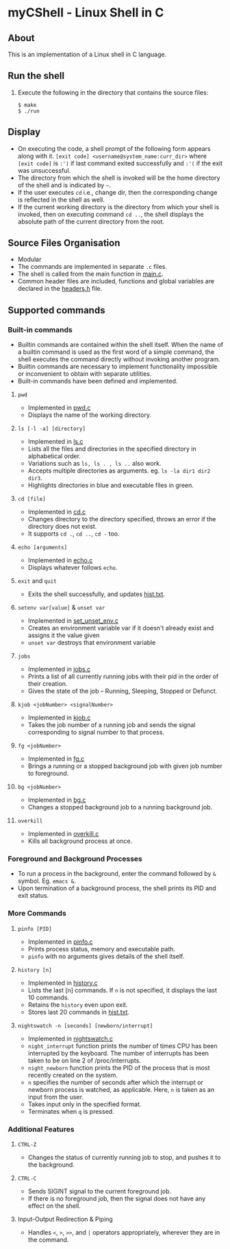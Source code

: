 # myCShell - Linux Shell in C


## About

This is an implementation of a Linux shell in C language.


## Run the shell

1. Execute the following in the directory that contains the source files:
    ```
    $ make
    $ ./run
    ```

## Display

- On executing the code, a shell prompt of the following form appears along with it.
`[exit code] <username@system_name:curr_dir>`
where `[exit code]` is `:')` if last command exited successfully and `:'(` if the exit was unsuccessful.
- The directory from which the ​shell is invoked will be the home directory of the shell and is indicated by `~`. 
- If the user executes `cd` i.e., change dir, then the corresponding change is reflected in the shell as well.
- If the current working directory is the directory from which your shell is invoked, then on executing command `cd ..`, 
the shell displays the absolute path of the current directory from the root.


## Source Files Organisation

- Modular
- The commands are implemented in separate `.c` files.
- The shell is called from the main function in [main.c](main.c).
- Common header files are included, functions and global variables are declared in the [headers.h](headers.h) file.


## Supported commands

### Built-in commands

- Builtin commands are contained within the shell itself. When the name of a builtin command is used as the 
first word of a simple command, the shell executes the command directly without invoking another program. 
- Builtin commands are necessary to implement functionality impossible or inconvenient to obtain with separate utilities.
- Built-in commands have been defined and implemented.

1. `pwd`

    - Implemented in [pwd.c](pwd.c)
    - Displays the name of the working directory.

2. `ls [-l -a] [directory]`

    - Implemented in [ls.c](ls.c)
    - Lists all the files and directories in the specified directory in alphabetical order.
    - Variations such as `ls, ls . , ls ..` also work.
    - Accepts multiple directories as arguments. eg. `ls -la dir1 dir2 dir3`.
    - Highlights directories in blue and executable files in green.

3. `cd [file]`
    - Implemented in [cd.c](cd.c)
    - Changes directory to the directory specified, throws an error if the directory does not exist.
    - It supports `cd .`, `cd ..`, `cd -` too.

4. `echo [arguments]`
    
    - Implemented in [echo.c](echo.c)
    - Displays whatever follows `echo`. 

5. `exit` and `quit`

    - Exits the shell successfully, and updates [hist.txt](hist.txt).

6.  `setenv var[value]` & `unset var`

    - Implemented in [set_unset_env.c](set_unset_env.c)
    - Creates an environment variable var if it doesn't already exist and assigns it the value given
    - `unset var` destroys that environment variable

7.  `jobs`

    - Implemented in [jobs.c](jobs.c)
    - Prints a list of all currently running jobs with their pid in the order of their creation.
    - Gives the state of the job – Running, Sleeping, Stopped or Defunct.

8.  `kjob <jobNumber> <signalNumber>`

    - Implemented in [kjob.c](kjob.c)
    - Takes the job number of a running job and sends the signal corresponding to ​signal number​ to that process.

9. `fg <jobNumber>`

    - Implemented in [fg.c](fg.c)
    - Brings a running or a stopped background job with given job number to foreground.

10. `bg <jobNumber>`

    - Implemented in [bg.c](bg.c)
    - Changes a stopped background job to a running background job.

11. `overkill`

    - Implemented in [overkill.c](overkill.c)
    - Kills all background process at once.

### Foreground and Background Processes

- To run a process in the background, enter the command followed by `&` symbol. Eg. `emacs &`.
- Upon termination of a background process, the shell prints its PID and exit status.


### More Commands

1. `pinfo [PID]`

    - Implemented in [pinfo.c](pinfo.c)
    - Prints process status, memory and executable path.
    - `pinfo` with no arguments gives details of the shell itself.

2. `history [n]`

    - Implemented in [history.c](history.c) 
    - Lists the last [n] commands. If `n` is not specified, it displays the last 10 commands.
    - Retains the `history` even upon exit. 
    - Stores last 20 commands in [hist.txt](hist.text).

3. `nightswatch -n [seconds] [newborn/interrupt]`

    - Implemented in [nightswatch.c](nightswatch.c)
    - `night_interrupt` function prints the number of times CPU has been interrupted by the keyboard.
    The number of interrupts has been taken to be on line 2 of /proc/interrupts.
    - `night_newborn` function prints the PID of the process that is most recently created on the system.
    - `n` specifies the number of seconds after which the interrupt or newborn process is watched, as applicable. 
    Here, `n` is taken as an input from the user.
    - Takes input only in the specified format.
    - Terminates when `q` is pressed.

### Additional Features

1. `​CTRL-Z`

    - Changes the status of currently running job to stop, and pushes it to the background.

2. `CTRL-C`

    - Sends SIGINT signal to the current foreground job​.
    - If there is no foreground job, then the signal does not have any effect on the shell.

3. Input-Output Redirection & Piping

    - Handles `<`, `>`, `>>`, and `|` operators appropriately, wherever they are in the command.
